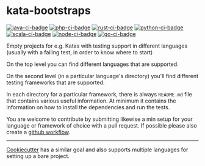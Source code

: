 # kata-bootstraps

[![java-ci-badge]][ci-actions]
[![php-ci-badge]][ci-actions]
[![rust-ci-badge]][ci-actions]
[![python-ci-badge]][ci-actions]
[![scala-ci-badge]][ci-actions]
[![node-ci-badge]][ci-actions]
[![go-ci-badge]][ci-actions]



Empty projects for e.g. Katas with testing support in different languages
(usually with a failing test, in order to know where to start)

On the top level you can find different languages that are supported.

On the second level (in a particular language's directory) you'll find
different testing frameworks that are supported.

In each directory for a particular framework, there is always `README.md` file
that contains various useful information. At minimum it contains the
information on how to install the dependencies and run the tests.

You are welcome to contribute by submitting likewise a min setup for your language or framework of choice with a pull request. If possible please also create a [github workflow](https://help.github.com/en/actions/automating-your-workflow-with-github-actions/configuring-a-workflow#in-this-article).

----
[Cookiecutter](https://github.com/audreyr/cookiecutter) has a similar goal and also supports multiple languages for setting up a bare project.

[java-ci-badge]:https://github.com/swkBerlin/kata-bootstraps/workflows/Java%20CI/badge.svg "CI build status"
[php-ci-badge]:https://github.com/swkBerlin/kata-bootstraps/workflows/PHP%20CI/badge.svg "CI build status"
[rust-ci-badge]:https://github.com/swkBerlin/kata-bootstraps/workflows/Rust%20CI/badge.svg "CI build status"
[python-ci-badge]:https://github.com/swkBerlin/kata-bootstraps/workflows/Python%20CI/badge.svg "CI build status"
[scala-ci-badge]:https://github.com/swkBerlin/kata-bootstraps/workflows/Scala%20CI/badge.svg "CI build status"
[node-ci-badge]:https://github.com/swkBerlin/kata-bootstraps/workflows/Node%20CI/badge.svg "CI build status"
[go-ci-badge]:https://github.com/swkBerlin/kata-bootstraps/workflows/GO%20CI/badge.svg "CI build status"
[ci-actions]: https://github.com/swkBerlin/kata-bootstraps/actions
